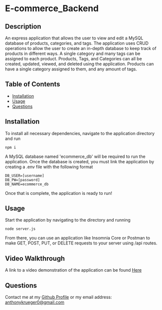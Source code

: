 # E-commerce_Backend


  ## Description
  
  An express application that allows the user to view and edit a MySQL database of products, categories, and tags. The application uses CRUD operations to allow the user to create an in-depth database to keep track of products in different ways. A single category and many tags can be assigned to each product. Products, Tags, and Categories can all be created, updated, viewed, and deleted using the application. Products can have a single category assigned to them, and any amount of tags.
  


  ## Table of Contents
  
  - [Installation](#installation)
  - [Usage](#usage)
  - [Questions](#questions)
  


  ## Installation
  
  To install all necessary dependencies, navigate to the application directory and run 
  
  ```npm i```
  
  A MySQL database named 'ecommerce_db' will be required to run the application. Once the database is created, you must link the application by creating a .env file with the following format
  
```
DB_USER=[username]
DB_PW=[password]
DB_NAME=ecommerce_db
```
  
  Once that is complete, the application is ready to run!
  


  ## Usage
  
  Start the application by navigating to the directory and running 
  
  ```node server.js```
  
   From there, you can use an application like Insomnia Core or Postman to make GET, POST, PUT, or DELETE requests to your server using /api routes.



  ## Video Walkthrough

  A link to a video demonstration of the application can be found [Here](https://drive.google.com/file/d/1HrrPp2E1E-E0j1C2dHdLSz1OAcwvSNJN/view?usp=sharing)
  


  ## Questions
  
  Contact me at my [Github Profile](https://github.com/AnthonyKrueger)
  or my email address: anthonykrueger0@gmail.com
  

  

